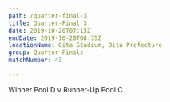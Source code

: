 ```yaml
---
path: /quarter-final-3
title: Quarter-Final 3
date: 2019-10-20T07:15Z
endDate: 2019-10-20T08:35Z
locationName: Oita Stadium, Oita Prefecture
group: Quarter-Finals
matchNumber: 43

---
```

Winner Pool D v Runner-Up Pool C